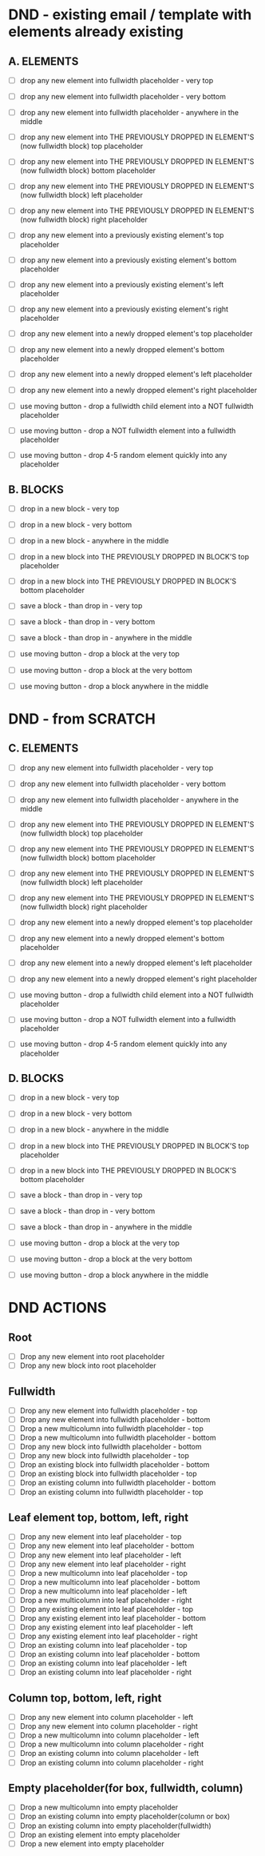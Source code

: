 # DND - existing email / template with elements already existing

## A. ELEMENTS 

- [ ] drop any new element into fullwidth placeholder - very top
- [ ] drop any new element into fullwidth placeholder - very bottom
- [ ] drop any new element into fullwidth placeholder - anywhere in the middle
- [ ] drop any new element into THE PREVIOUSLY DROPPED IN ELEMENT'S (now fullwidth block) top placeholder
- [ ] drop any new element into THE PREVIOUSLY DROPPED IN ELEMENT'S (now fullwidth block) bottom placeholder
- [ ] drop any new element into THE PREVIOUSLY DROPPED IN ELEMENT'S (now fullwidth block) left placeholder
- [ ] drop any new element into THE PREVIOUSLY DROPPED IN ELEMENT'S (now fullwidth block) right placeholder

- [ ] drop any new element into a previously existing element's top placeholder
- [ ] drop any new element into a previously existing element's bottom placeholder
- [ ] drop any new element into a previously existing element's left placeholder
- [ ] drop any new element into a previously existing element's right placeholder

- [ ] drop any new element into a newly dropped element's top placeholder
- [ ] drop any new element into a newly dropped element's bottom placeholder
- [ ] drop any new element into a newly dropped element's left placeholder
- [ ] drop any new element into a newly dropped element's right placeholder

- [ ] use moving button - drop a fullwidth child element into a NOT fullwidth placeholder
- [ ] use moving button - drop a NOT fullwidth element into a fullwidth placeholder
- [ ] use moving button - drop 4-5 random element quickly into any placeholder

## B. BLOCKS

- [ ] drop in a new block - very top
- [ ] drop in a new block - very bottom
- [ ] drop in a new block - anywhere in the middle
- [ ] drop in a new block into THE PREVIOUSLY DROPPED IN BLOCK'S top placeholder
- [ ] drop in a new block into THE PREVIOUSLY DROPPED IN BLOCK'S bottom placeholder

- [ ] save a block - than drop in - very top
- [ ] save a block - than drop in - very bottom
- [ ] save a block - than drop in - anywhere in the middle

- [ ] use moving button - drop a block at the very top
- [ ] use moving button - drop a block at the very bottom
- [ ] use moving button - drop a block anywhere in the middle


# DND - from SCRATCH 

## C. ELEMENTS

- [ ] drop any new element into fullwidth placeholder - very top
- [ ] drop any new element into fullwidth placeholder - very bottom
- [ ] drop any new element into fullwidth placeholder - anywhere in the middle
- [ ] drop any new element into THE PREVIOUSLY DROPPED IN ELEMENT'S (now fullwidth block) top placeholder
- [ ] drop any new element into THE PREVIOUSLY DROPPED IN ELEMENT'S (now fullwidth block) bottom placeholder
- [ ] drop any new element into THE PREVIOUSLY DROPPED IN ELEMENT'S (now fullwidth block) left placeholder
- [ ] drop any new element into THE PREVIOUSLY DROPPED IN ELEMENT'S (now fullwidth block) right placeholder

- [ ] drop any new element into a newly dropped element's top placeholder
- [ ] drop any new element into a newly dropped element's bottom placeholder
- [ ] drop any new element into a newly dropped element's left placeholder
- [ ] drop any new element into a newly dropped element's right placeholder

- [ ] use moving button - drop a fullwidth child element into a NOT fullwidth placeholder
- [ ] use moving button - drop a NOT fullwidth element into a fullwidth placeholder
- [ ] use moving button - drop 4-5 random element quickly into any placeholder

## D. BLOCKS

- [ ] drop in a new block - very top
- [ ] drop in a new block - very bottom
- [ ] drop in a new block - anywhere in the middle
- [ ] drop in a new block into THE PREVIOUSLY DROPPED IN BLOCK'S top placeholder
- [ ] drop in a new block into THE PREVIOUSLY DROPPED IN BLOCK'S bottom placeholder

- [ ] save a block - than drop in - very top
- [ ] save a block - than drop in - very bottom
- [ ] save a block - than drop in - anywhere in the middle

- [ ] use moving button - drop a block at the very top
- [ ] use moving button - drop a block at the very bottom
- [ ] use moving button - drop a block anywhere in the middle

# DND ACTIONS

## Root

- [ ] Drop any new element into root placeholder
- [ ] Drop any new block into root placeholder

## Fullwidth

- [ ] Drop any new element into fullwidth placeholder - top
- [ ] Drop any new element into fullwidth placeholder - bottom
- [ ] Drop a new multicolumn into fullwidth placeholder - top
- [ ] Drop a new multicolumn into fullwidth placeholder - bottom
- [ ] Drop any new block into fullwidth placeholder - bottom
- [ ] Drop any new block into fullwidth placeholder - top
- [ ] Drop an existing block into fullwidth placeholder - bottom
- [ ] Drop an existing block into fullwidth placeholder - top
- [ ] Drop an existing column into fullwidth placeholder - bottom
- [ ] Drop an existing column into fullwidth placeholder - top

## Leaf element top, bottom, left, right

- [ ] Drop any new element into leaf placeholder - top
- [ ] Drop any new element into leaf placeholder - bottom
- [ ] Drop any new element into leaf placeholder - left
- [ ] Drop any new element into leaf placeholder - right
- [ ] Drop a new multicolumn into leaf placeholder - top
- [ ] Drop a new multicolumn into leaf placeholder - bottom
- [ ] Drop a new multicolumn into leaf placeholder - left
- [ ] Drop a new multicolumn into leaf placeholder - right
- [ ] Drop any existing element into leaf placeholder - top
- [ ] Drop any existing element into leaf placeholder - bottom
- [ ] Drop any existing element into leaf placeholder - left
- [ ] Drop any existing element into leaf placeholder - right
- [ ] Drop an existing column into leaf placeholder - top
- [ ] Drop an existing column into leaf placeholder - bottom
- [ ] Drop an existing column into leaf placeholder - left
- [ ] Drop an existing column into leaf placeholder - right

## Column top, bottom, left, right

- [ ] Drop any new element into column placeholder - left
- [ ] Drop any new element into column placeholder - right
- [ ] Drop a new multicolumn into column placeholder - left
- [ ] Drop a new multicolumn into column placeholder - right
- [ ] Drop an existing column into column placeholder - left
- [ ] Drop an existing column into column placeholder - right

## Empty placeholder(for box, fullwidth, column)

- [ ] Drop a new multicolumn into empty placeholder
- [ ] Drop an existing column into empty placeholder(column or box)
- [ ] Drop an existing column into empty placeholder(fullwidth)
- [ ] Drop an existing element into empty placeholder
- [ ] Drop a new element into empty placeholder

